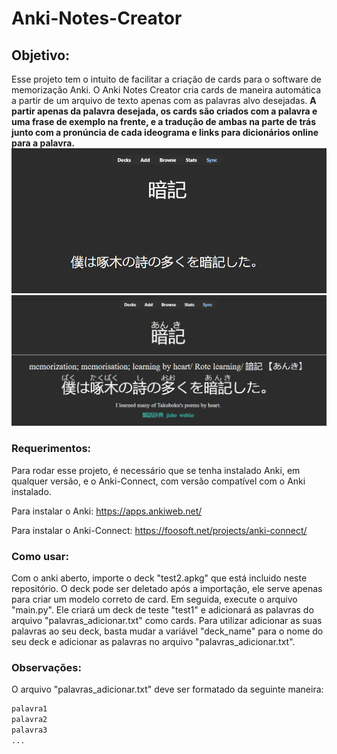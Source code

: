 # Anki-Notes-Creator

## Objetivo:

Esse projeto tem o intuito de facilitar a criação de cards para o software de memorização Anki. O Anki Notes Creator cria cards de maneira automática a partir de um arquivo de texto apenas com as palavras alvo desejadas. **A partir apenas da palavra desejada, os cards são criados com a palavra e uma frase de exemplo na frente, e a tradução de ambas na parte de trás junto com a pronúncia de cada ideograma e links para dicionários online para a palavra.**
![Frente](card_front.png)
![Verso](card_back.png)

### Requerimentos:

Para rodar esse projeto, é necessário que se tenha instalado Anki, em qualquer versão, e o Anki-Connect, com versão compatível com o Anki instalado.

Para instalar o Anki:
https://apps.ankiweb.net/

Para instalar o Anki-Connect:
https://foosoft.net/projects/anki-connect/

### Como usar:

Com o anki aberto, importe o deck "test2.apkg" que está incluido neste repositório. O deck pode ser deletado após a importação, ele serve apenas para criar um modelo correto de card.
Em seguida, execute o arquivo "main.py". Ele criará um deck de teste "test1" e adicionará as palavras do arquivo "palavras_adicionar.txt" como cards.
Para utilizar adicionar as suas palavras ao seu deck, basta mudar a variável "deck_name" para o nome do seu deck e adicionar as palavras no arquivo "palavras_adicionar.txt".

### Observações:

O arquivo "palavras_adicionar.txt" deve ser formatado da seguinte maneira:
```txt
palavra1
palavra2
palavra3
...
```

